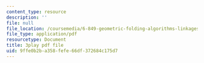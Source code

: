 ```yaml
---
content_type: resource
description: ''
file: null
file_location: /coursemedia/6-849-geometric-folding-algorithms-linkages-origami-polyhedra-fall-2012/9ffe0b2ba358fefe66df372684c175d7_wBR4Q6nFyqk.pdf
file_type: application/pdf
resourcetype: Document
title: 3play pdf file
uid: 9ffe0b2b-a358-fefe-66df-372684c175d7
---
```

